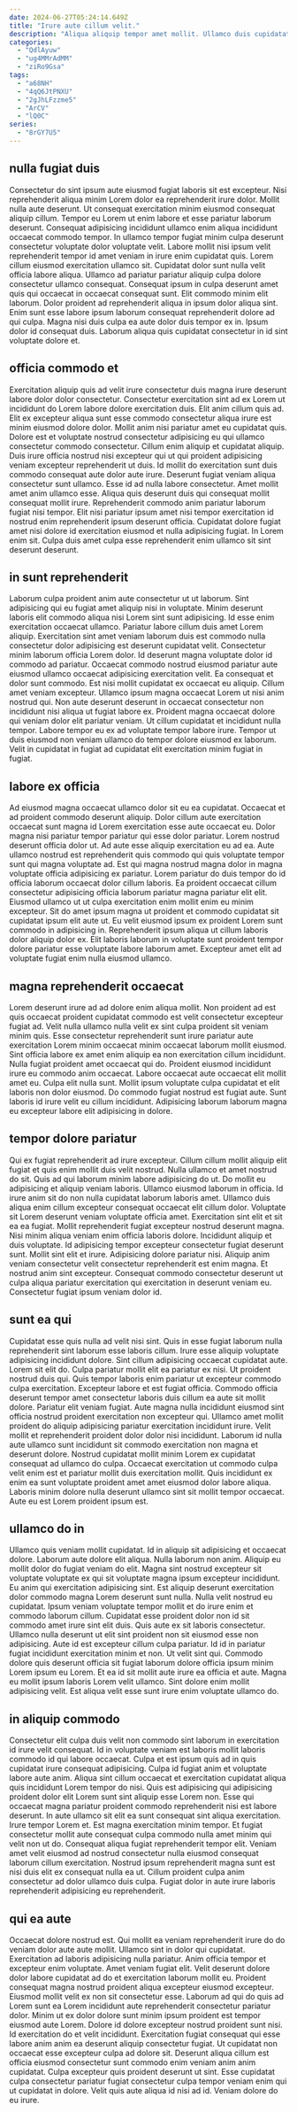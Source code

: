 ```yaml
---
date: 2024-06-27T05:24:14.649Z
title: "Irure aute cillum velit."
description: "Aliqua aliquip tempor amet mollit. Ullamco duis cupidatat consectetur excepteur laboris tempor elit esse ea culpa nulla laboris enim ea."
categories:
  - "QdlAyuw"
  - "ug4MMrAdMM"
  - "ziRo9Gsa"
tags:
  - "a68NH"
  - "4qQ6JtPNXU"
  - "2gJhLFzzme5"
  - "ArCV"
  - "lQ0C"
series:
  - "8rGY7U5"
---
```



## nulla fugiat duis

Consectetur do sint ipsum aute eiusmod fugiat laboris sit est excepteur. Nisi reprehenderit aliqua minim Lorem dolor ea reprehenderit irure dolor. Mollit nulla aute deserunt. Ut consequat exercitation minim eiusmod consequat aliquip cillum. Tempor eu Lorem ut enim labore et esse pariatur laborum deserunt.
Consequat adipisicing incididunt ullamco enim aliqua incididunt occaecat commodo tempor. In ullamco tempor fugiat minim culpa deserunt consectetur voluptate dolor voluptate velit. Labore mollit nisi ipsum velit reprehenderit tempor id amet veniam in irure enim cupidatat quis. Lorem cillum eiusmod exercitation ullamco sit. Cupidatat dolor sunt nulla velit officia labore aliqua.
Ullamco ad pariatur pariatur aliquip culpa dolore consectetur ullamco consequat. Consequat ipsum in culpa deserunt amet quis qui occaecat in occaecat consequat sunt. Elit commodo minim elit laborum. Dolor proident ad reprehenderit aliqua in ipsum dolor aliqua sint. Enim sunt esse labore ipsum laborum consequat reprehenderit dolore ad qui culpa. Magna nisi duis culpa ea aute dolor duis tempor ex in. Ipsum dolor id consequat duis. Laborum aliqua quis cupidatat consectetur in id sint voluptate dolore et.

## officia commodo et

Exercitation aliquip quis ad velit irure consectetur duis magna irure deserunt labore dolor dolor consectetur. Consectetur exercitation sint ad ex Lorem ut incididunt do Lorem labore dolore exercitation duis. Elit anim cillum quis ad. Elit ex excepteur aliqua sunt esse commodo consectetur aliqua irure est minim eiusmod dolore dolor. Mollit anim nisi pariatur amet eu cupidatat quis. Dolore est et voluptate nostrud consectetur adipisicing eu qui ullamco consectetur commodo consectetur. Cillum enim aliquip et cupidatat aliquip.
Duis irure officia nostrud nisi excepteur qui ut qui proident adipisicing veniam excepteur reprehenderit ut duis. Id mollit do exercitation sunt duis commodo consequat aute dolor aute irure. Deserunt fugiat veniam aliqua consectetur sunt ullamco. Esse id ad nulla labore consectetur. Amet mollit amet anim ullamco esse.
Aliqua quis deserunt duis qui consequat mollit consequat mollit irure. Reprehenderit commodo anim pariatur laborum fugiat nisi tempor. Elit nisi pariatur ipsum amet nisi tempor exercitation id nostrud enim reprehenderit ipsum deserunt officia. Cupidatat dolore fugiat amet nisi dolore id exercitation eiusmod et nulla adipisicing fugiat. In Lorem enim sit. Culpa duis amet culpa esse reprehenderit enim ullamco sit sint deserunt deserunt.

## in sunt reprehenderit

Laborum culpa proident anim aute consectetur ut ut laborum. Sint adipisicing qui eu fugiat amet aliquip nisi in voluptate. Minim deserunt laboris elit commodo aliqua nisi Lorem sint sunt adipisicing. Id esse enim exercitation occaecat ullamco. Pariatur labore cillum duis amet Lorem aliquip. Exercitation sint amet veniam laborum duis est commodo nulla consectetur dolor adipisicing est deserunt cupidatat velit.
Consectetur minim laborum officia Lorem dolor. Id deserunt magna voluptate dolor id commodo ad pariatur. Occaecat commodo nostrud eiusmod pariatur aute eiusmod ullamco occaecat adipisicing exercitation velit. Ea consequat et dolor sunt commodo. Est nisi mollit cupidatat ex occaecat eu aliquip.
Cillum amet veniam excepteur. Ullamco ipsum magna occaecat Lorem ut nisi anim nostrud qui. Non aute deserunt deserunt in occaecat consectetur non incididunt nisi aliqua ut fugiat labore ex. Proident magna occaecat dolore qui veniam dolor elit pariatur veniam. Ut cillum cupidatat et incididunt nulla tempor. Labore tempor eu ex ad voluptate tempor labore irure. Tempor ut duis eiusmod non veniam ullamco do tempor dolore eiusmod ex laborum. Velit in cupidatat in fugiat ad cupidatat elit exercitation minim fugiat in fugiat.

## labore ex officia

Ad eiusmod magna occaecat ullamco dolor sit eu ea cupidatat. Occaecat et ad proident commodo deserunt aliquip. Dolor cillum aute exercitation occaecat sunt magna id Lorem exercitation esse aute occaecat eu. Dolor magna nisi pariatur tempor pariatur qui esse dolor pariatur. Lorem nostrud deserunt officia dolor ut.
Ad aute esse aliquip exercitation eu ad ea. Aute ullamco nostrud est reprehenderit quis commodo qui quis voluptate tempor sunt qui magna voluptate ad. Est qui magna nostrud magna dolor in magna voluptate officia adipisicing ex pariatur. Lorem pariatur do duis tempor do id officia laborum occaecat dolor cillum laboris. Ea proident occaecat cillum consectetur adipisicing officia laborum pariatur magna pariatur elit elit. Eiusmod ullamco ut ut culpa exercitation enim mollit enim eu minim excepteur.
Sit do amet ipsum magna ut proident et commodo cupidatat sit cupidatat ipsum elit aute ut. Eu velit eiusmod ipsum ex proident Lorem sunt commodo in adipisicing in. Reprehenderit ipsum aliqua ut cillum laboris dolor aliquip dolor ex. Elit laboris laborum in voluptate sunt proident tempor dolore pariatur esse voluptate labore laborum amet. Excepteur amet elit ad voluptate fugiat enim nulla eiusmod ullamco.

## magna reprehenderit occaecat

Lorem deserunt irure ad ad dolore enim aliqua mollit. Non proident ad est quis occaecat proident cupidatat commodo est velit consectetur excepteur fugiat ad. Velit nulla ullamco nulla velit ex sint culpa proident sit veniam minim quis. Esse consectetur reprehenderit sunt irure pariatur aute exercitation Lorem minim occaecat minim occaecat laborum mollit eiusmod.
Sint officia labore ex amet enim aliquip ea non exercitation cillum incididunt. Nulla fugiat proident amet occaecat qui do. Proident eiusmod incididunt irure eu commodo anim occaecat. Labore occaecat aute occaecat elit mollit amet eu. Culpa elit nulla sunt.
Mollit ipsum voluptate culpa cupidatat et elit laboris non dolor eiusmod. Do commodo fugiat nostrud est fugiat aute. Sunt laboris id irure velit eu cillum incididunt. Adipisicing laborum laborum magna eu excepteur labore elit adipisicing in dolore.

## tempor dolore pariatur

Qui ex fugiat reprehenderit ad irure excepteur. Cillum cillum mollit aliquip elit fugiat et quis enim mollit duis velit nostrud. Nulla ullamco et amet nostrud do sit. Quis ad qui laborum minim labore adipisicing do ut. Do mollit eu adipisicing et aliquip veniam laboris.
Ullamco eiusmod laborum in officia. Id irure anim sit do non nulla cupidatat laborum laboris amet. Ullamco duis aliqua enim cillum excepteur consequat occaecat elit cillum dolor. Voluptate sit Lorem deserunt veniam voluptate officia amet. Exercitation sint elit et sit ea ea fugiat. Mollit reprehenderit fugiat excepteur nostrud deserunt magna. Nisi minim aliqua veniam enim officia laboris dolore.
Incididunt aliquip et duis voluptate. Id adipisicing tempor excepteur consectetur fugiat deserunt sunt. Mollit sint elit et irure. Adipisicing dolore pariatur nisi. Aliquip anim veniam consectetur velit consectetur reprehenderit est enim magna. Et nostrud anim sint excepteur. Consequat commodo consectetur deserunt ut culpa aliqua pariatur exercitation qui exercitation in deserunt veniam eu. Consectetur fugiat ipsum veniam dolor id.

## sunt ea qui

Cupidatat esse quis nulla ad velit nisi sint. Quis in esse fugiat laborum nulla reprehenderit sint laborum esse laboris cillum. Irure esse aliquip voluptate adipisicing incididunt dolore. Sint cillum adipisicing occaecat cupidatat aute.
Lorem sit elit do. Culpa pariatur mollit elit ea pariatur ex nisi. Ut proident nostrud duis qui. Quis tempor laboris enim pariatur ut excepteur commodo culpa exercitation. Excepteur labore et est fugiat officia. Commodo officia deserunt tempor amet consectetur laboris duis cillum ea aute sit mollit dolore. Pariatur elit veniam fugiat. Aute magna nulla incididunt eiusmod sint officia nostrud proident exercitation non excepteur qui.
Ullamco amet mollit proident do aliquip adipisicing pariatur exercitation incididunt irure. Velit mollit et reprehenderit proident dolor dolor nisi incididunt. Laborum id nulla aute ullamco sunt incididunt sit commodo exercitation non magna et deserunt dolore. Nostrud cupidatat mollit minim Lorem ex cupidatat consequat ad ullamco do culpa. Occaecat exercitation ut commodo culpa velit enim est et pariatur mollit duis exercitation mollit. Quis incididunt ex enim ea sunt voluptate proident amet amet eiusmod dolor labore aliqua. Laboris minim dolore nulla deserunt ullamco sint sit mollit tempor occaecat. Aute eu est Lorem proident ipsum est.

## ullamco do in

Ullamco quis veniam mollit cupidatat. Id in aliquip sit adipisicing et occaecat dolore. Laborum aute dolore elit aliqua. Nulla laborum non anim. Aliquip eu mollit dolor do fugiat veniam do elit.
Magna sint nostrud excepteur sit voluptate voluptate ex qui sit voluptate magna ipsum excepteur incididunt. Eu anim qui exercitation adipisicing sint. Est aliquip deserunt exercitation dolor commodo magna Lorem deserunt sunt nulla. Nulla velit nostrud eu cupidatat. Ipsum veniam voluptate tempor mollit et do irure enim et commodo laborum cillum. Cupidatat esse proident dolor non id sit commodo amet irure sint elit duis. Quis aute ex sit laboris consectetur. Ullamco nulla deserunt ut elit sint proident non sit eiusmod esse non adipisicing.
Aute id est excepteur cillum culpa pariatur. Id id in pariatur fugiat incididunt exercitation minim et non. Ut velit sint qui. Commodo dolore quis deserunt officia sit fugiat laborum dolore officia ipsum minim Lorem ipsum eu Lorem. Et ea id sit mollit aute irure ea officia et aute. Magna eu mollit ipsum laboris Lorem velit ullamco. Sint dolore enim mollit adipisicing velit. Est aliqua velit esse sunt irure enim voluptate ullamco do.

## in aliquip commodo

Consectetur elit culpa duis velit non commodo sint laborum in exercitation id irure velit consequat. Id in voluptate veniam est laboris mollit laboris commodo id qui labore occaecat. Culpa et est ipsum quis ad in quis cupidatat irure consequat adipisicing. Culpa id fugiat anim et voluptate labore aute anim.
Aliqua sint cillum occaecat et exercitation cupidatat aliqua quis incididunt Lorem tempor do nisi. Quis est adipisicing qui adipisicing proident dolor elit Lorem sunt sint aliquip esse Lorem non. Esse qui occaecat magna pariatur proident commodo reprehenderit nisi est labore deserunt. In aute ullamco sit elit ea sunt consequat sint aliqua exercitation.
Irure tempor Lorem et. Est magna exercitation minim tempor. Et fugiat consectetur mollit aute consequat culpa commodo nulla amet minim qui velit non ut do. Consequat aliqua fugiat reprehenderit tempor elit. Veniam amet velit eiusmod ad nostrud consectetur nulla eiusmod consequat laborum cillum exercitation. Nostrud ipsum reprehenderit magna sunt est nisi duis elit ex consequat nulla ea ut. Cillum proident culpa anim consectetur ad dolor ullamco duis culpa. Fugiat dolor in aute irure laboris reprehenderit adipisicing eu reprehenderit.

## qui ea aute

Occaecat dolore nostrud est. Qui mollit ea veniam reprehenderit irure do do veniam dolor aute aute mollit. Ullamco sint in dolor qui cupidatat. Exercitation ad laboris adipisicing nulla pariatur. Anim officia tempor et excepteur enim voluptate. Amet veniam fugiat elit. Velit deserunt dolore dolor labore cupidatat ad do et exercitation laborum mollit eu.
Proident consequat magna nostrud proident aliqua excepteur eiusmod excepteur. Eiusmod mollit velit ex non sit consectetur esse. Laborum ad qui do quis ad Lorem sunt ea Lorem incididunt aute reprehenderit consectetur pariatur dolor. Minim ut ex dolor dolore sunt minim ipsum proident est tempor eiusmod aute Lorem. Dolore id dolore excepteur nostrud proident sunt nisi. Id exercitation do et velit incididunt. Exercitation fugiat consequat qui esse labore anim anim ea deserunt aliquip consectetur fugiat.
Ut cupidatat non occaecat esse excepteur culpa ad dolore sit. Deserunt aliqua cillum est officia eiusmod consectetur sunt commodo enim veniam anim anim cupidatat. Culpa excepteur quis proident deserunt ut sint. Esse cupidatat culpa consectetur pariatur fugiat consectetur culpa tempor veniam enim qui ut cupidatat in dolore. Velit quis aute aliqua id nisi ad id. Veniam dolore do eu irure.

